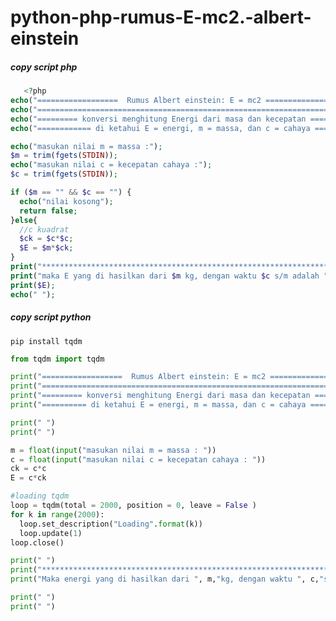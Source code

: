 # python-php-rumus-E-mc2.-albert-einstein

<h5>copy script php</h5>

````php
   <?php
echo("==================  Rumus Albert einstein: E = mc2 ==================");
echo("=====================================================================");
echo("========= konversi menghitung Energi dari masa dan kecepatan ========");
echo("============ di ketahui E = energi, m = massa, dan c = cahaya ===========");

echo("masukan nilai m = massa :");
$m = trim(fgets(STDIN));
echo("masukan nilai c = kecepatan cahaya :");
$c = trim(fgets(STDIN));

if ($m == "" && $c == "") {
  echo("nilai kosong");
  return false;
}else{
  //c kuadrat
  $ck = $c*$c;
  $E = $m*$ck;
}
print("**********************************************************************");
print("maka E yang di hasilkan dari $m kg, dengan waktu $c s/m adalah ");
print($E);
echo(" ");
````

<h5>copy script python</h5>

````pip install tqdm````

````python
from tqdm import tqdm

print("==================  Rumus Albert einstein: E = mc2 ==================")
print("=====================================================================")
print("========= konversi menghitung Energi dari masa dan kecepatan ========")
print("========== di ketahui E = energi, m = massa, dan c = cahaya =========")

print(" ")
print(" ")

m = float(input("masukan nilai m = massa : "))
c = float(input("masukan nilai c = kecepatan cahaya : "))
ck = c*c
E = c*ck

#loading tqdm
loop = tqdm(total = 2000, position = 0, leave = False )
for k in range(2000):
  loop.set_description("Loading".format(k))
  loop.update(1)
loop.close()

print(" ")
print("*********************************************************************")
print("Maka energi yang di hasilkan dari ", m,"kg, dengan waktu ", c,"s/m adalah = ", E)

print(" ")
print(" ")

````
